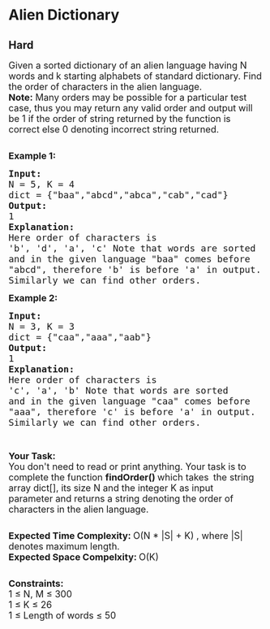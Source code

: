 # Alien Dictionary
##  Hard 
<div class="problem-statement">
                <p></p><p><span style="font-size:18px">Given a sorted dictionary of an alien language having N words and&nbsp;k starting alphabets of standard dictionary. Find the order of characters in the alien language.<br>
<strong>Note:</strong>&nbsp;Many orders may be&nbsp;possible for a particular test case, thus&nbsp;you may return any valid order and&nbsp;output will be 1 if the order of string returned by the function is correct else 0 denoting incorrect string returned.</span><br>
&nbsp;</p>

<p><span style="font-size:18px"><strong>Example 1:</strong></span></p>

<pre><span style="font-size:18px"><strong>Input: 
</strong>N = 5, K = 4
dict = {"baa","abcd","abca","cab","cad"</span><span style="font-size:18px">}
<strong>Output:
</strong>1
<strong>Explanation:
</strong>Here order of characters is 
'b', 'd', 'a', 'c' Note that words are sorted 
and in the given language "baa" comes before 
"abcd", therefore 'b' is before 'a' in output.
Similarly we can find other orders.</span></pre>

<p><span style="font-size:18px"><strong>Example 2:</strong></span></p>

<pre><span style="font-size:18px"><strong>Input: 
</strong>N = 3, K = 3
dict = {"caa","aaa","aab"}
<strong>Output:
</strong>1
<strong>Explanation:
</strong>Here order of characters is
'c', 'a', 'b' Note that words are sorted
and in the given language "caa" comes before
"aaa", therefore 'c' is before 'a' in output.
Similarly we can find other orders.
</span></pre>

<p>&nbsp;</p>

<p><span style="font-size:18px"><strong>Your Task:</strong><br>
You don't need to read or print anything. Your task is to complete the function&nbsp;<strong>findOrder()&nbsp;</strong>which takes </span>&nbsp;<span style="font-size:18px">the string array dict[], its size N&nbsp;and the integer K as input parameter&nbsp;and returns a string denoting the order of characters in the alien language.</span></p>

<p><br>
<span style="font-size:18px"><strong>Expected Time Complexity:&nbsp;</strong>O(N * |S| + K) , where |S| denotes maximum length.<br>
<strong>Expected Space Compelxity:&nbsp;</strong>O(K)</span></p>

<p><br>
<span style="font-size:18px"><strong>Constraints:</strong><br>
1 ≤ N, M ≤ 300<br>
1 ≤ K&nbsp;≤ 26<br>
1 ≤ Length of words&nbsp;≤ 50</span></p>
 <p></p>
            </div>